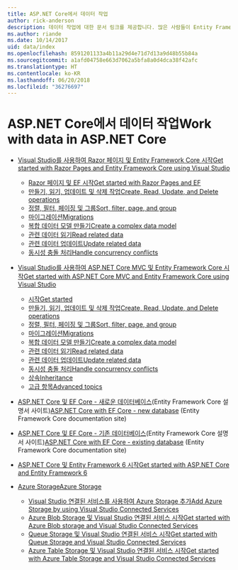 ```yaml
---
title: ASP.NET Core에서 데이터 작업
author: rick-anderson
description: 데이터 작업에 대한 문서 링크를 제공합니다. 많은 사람들이 Entity Framework Core를 사용합니다.
ms.author: riande
ms.date: 10/14/2017
uid: data/index
ms.openlocfilehash: 8591201133a4b11a29d4e71d7d13a9d48b55b84a
ms.sourcegitcommit: a1afd04758e663d7062a5bfa8a0d4dca38f42afc
ms.translationtype: HT
ms.contentlocale: ko-KR
ms.lasthandoff: 06/20/2018
ms.locfileid: "36276697"
---
```

# <a name="work-with-data-in-aspnet-core"></a><span data-ttu-id="562f5-104">ASP.NET Core에서 데이터 작업</span><span class="sxs-lookup"><span data-stu-id="562f5-104">Work with data in ASP.NET Core</span></span>

* [<span data-ttu-id="562f5-105">Visual Studio를 사용하여 Razor 페이지 및 Entity Framework Core 시작</span><span class="sxs-lookup"><span data-stu-id="562f5-105">Get started with Razor Pages and Entity Framework Core using Visual Studio</span></span>](xref:data/ef-rp/index)

   * [<span data-ttu-id="562f5-106">Razor 페이지 및 EF 시작</span><span class="sxs-lookup"><span data-stu-id="562f5-106">Get started with Razor Pages and EF</span></span>](xref:data/ef-rp/intro)
   * [<span data-ttu-id="562f5-107">만들기, 읽기, 업데이트 및 삭제 작업</span><span class="sxs-lookup"><span data-stu-id="562f5-107">Create, Read, Update, and Delete operations</span></span>](xref:data/ef-rp/crud)
   * [<span data-ttu-id="562f5-108">정렬, 필터, 페이징 및 그룹</span><span class="sxs-lookup"><span data-stu-id="562f5-108">Sort, filter, page, and group</span></span>](xref:data/ef-rp/sort-filter-page)
   * [<span data-ttu-id="562f5-109">마이그레이션</span><span class="sxs-lookup"><span data-stu-id="562f5-109">Migrations</span></span>](xref:data/ef-rp/migrations)
   * [<span data-ttu-id="562f5-110">복합 데이터 모델 만들기</span><span class="sxs-lookup"><span data-stu-id="562f5-110">Create a complex data model</span></span>](xref:data/ef-rp/complex-data-model)
   * [<span data-ttu-id="562f5-111">관련 데이터 읽기</span><span class="sxs-lookup"><span data-stu-id="562f5-111">Read related data</span></span>](xref:data/ef-rp/read-related-data)
   * [<span data-ttu-id="562f5-112">관련 데이터 업데이트</span><span class="sxs-lookup"><span data-stu-id="562f5-112">Update related data</span></span>](xref:data/ef-rp/update-related-data)
   * [<span data-ttu-id="562f5-113">동시성 충돌 처리</span><span class="sxs-lookup"><span data-stu-id="562f5-113">Handle concurrency conflicts</span></span>](xref:data/ef-rp/concurrency)

*   [<span data-ttu-id="562f5-114">Visual Studio를 사용하여 ASP.NET Core MVC 및 Entity Framework Core 시작</span><span class="sxs-lookup"><span data-stu-id="562f5-114">Get started with ASP.NET Core MVC and Entity Framework Core using Visual Studio</span></span>](ef-mvc/index.md)
    *   [<span data-ttu-id="562f5-115">시작</span><span class="sxs-lookup"><span data-stu-id="562f5-115">Get started</span></span>](ef-mvc/intro.md)
    *   [<span data-ttu-id="562f5-116">만들기, 읽기, 업데이트 및 삭제 작업</span><span class="sxs-lookup"><span data-stu-id="562f5-116">Create, Read, Update, and Delete operations</span></span>](xref:data/ef-mvc/crud)
    *   [<span data-ttu-id="562f5-117">정렬, 필터, 페이징 및 그룹</span><span class="sxs-lookup"><span data-stu-id="562f5-117">Sort, filter, page, and group</span></span>](xref:data/ef-mvc/sort-filter-page)
    *   [<span data-ttu-id="562f5-118">마이그레이션</span><span class="sxs-lookup"><span data-stu-id="562f5-118">Migrations</span></span>](xref:data/ef-mvc/migrations)
    *   [<span data-ttu-id="562f5-119">복합 데이터 모델 만들기</span><span class="sxs-lookup"><span data-stu-id="562f5-119">Create a complex data model</span></span>](ef-mvc/complex-data-model.md)
    *   [<span data-ttu-id="562f5-120">관련 데이터 읽기</span><span class="sxs-lookup"><span data-stu-id="562f5-120">Read related data</span></span>](ef-mvc/read-related-data.md)
    *   [<span data-ttu-id="562f5-121">관련 데이터 업데이트</span><span class="sxs-lookup"><span data-stu-id="562f5-121">Update related data</span></span>](ef-mvc/update-related-data.md)
    *   [<span data-ttu-id="562f5-122">동시성 충돌 처리</span><span class="sxs-lookup"><span data-stu-id="562f5-122">Handle concurrency conflicts</span></span>](ef-mvc/concurrency.md)
    *   [<span data-ttu-id="562f5-123">상속</span><span class="sxs-lookup"><span data-stu-id="562f5-123">Inheritance</span></span>](ef-mvc/inheritance.md)
    *   [<span data-ttu-id="562f5-124">고급 항목</span><span class="sxs-lookup"><span data-stu-id="562f5-124">Advanced topics</span></span>](ef-mvc/advanced.md)
* <span data-ttu-id="562f5-125">[ASP.NET Core 및 EF Core - 새로운 데이터베이스](https://docs.microsoft.com/ef/core/get-started/aspnetcore/new-db)(Entity Framework Core 설명서 사이트)</span><span class="sxs-lookup"><span data-stu-id="562f5-125">[ASP.NET Core with EF Core - new database](https://docs.microsoft.com/ef/core/get-started/aspnetcore/new-db) (Entity Framework Core documentation site)</span></span>
* <span data-ttu-id="562f5-126">[ASP.NET Core 및 EF Core - 기존 데이터베이스](https://docs.microsoft.com/ef/core/get-started/aspnetcore/existing-db)(Entity Framework Core 설명서 사이트)</span><span class="sxs-lookup"><span data-stu-id="562f5-126">[ASP.NET Core with EF Core - existing database](https://docs.microsoft.com/ef/core/get-started/aspnetcore/existing-db) (Entity Framework Core documentation site)</span></span>
*   [<span data-ttu-id="562f5-127">ASP.NET Core 및 Entity Framework 6 시작</span><span class="sxs-lookup"><span data-stu-id="562f5-127">Get started with ASP.NET Core and Entity Framework 6</span></span>](entity-framework-6.md)
*   [<span data-ttu-id="562f5-128">Azure Storage</span><span class="sxs-lookup"><span data-stu-id="562f5-128">Azure Storage</span></span>](azure-storage/index.md)
    *   [<span data-ttu-id="562f5-129">Visual Studio 연결된 서비스를 사용하여 Azure Storage 추가</span><span class="sxs-lookup"><span data-stu-id="562f5-129">Add Azure Storage by using Visual Studio Connected Services</span></span>](https://azure.microsoft.com/documentation/articles/vs-azure-tools-connected-services-storage/)
    *   [<span data-ttu-id="562f5-130">Azure Blob Storage 및 Visual Studio 연결된 서비스 시작</span><span class="sxs-lookup"><span data-stu-id="562f5-130">Get started with Azure Blob storage and Visual Studio Connected Services</span></span>](https://azure.microsoft.com/documentation/articles/vs-storage-aspnet5-getting-started-blobs/)
    *   [<span data-ttu-id="562f5-131">Queue Storage 및 Visual Studio 연결된 서비스 시작</span><span class="sxs-lookup"><span data-stu-id="562f5-131">Get started with Queue Storage and Visual Studio Connected Services</span></span>](https://azure.microsoft.com/documentation/articles/vs-storage-aspnet5-getting-started-queues/)
    *   [<span data-ttu-id="562f5-132">Azure Table Storage 및 Visual Studio 연결된 서비스 시작</span><span class="sxs-lookup"><span data-stu-id="562f5-132">Get started with Azure Table Storage and Visual Studio Connected Services</span></span>](https://azure.microsoft.com/documentation/articles/vs-storage-aspnet5-getting-started-tables/)

